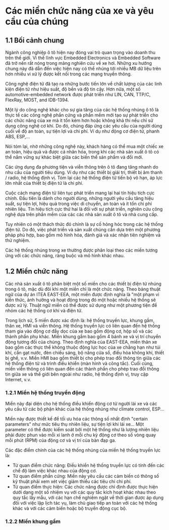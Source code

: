 # Các miền chức năng của xe và yêu cầu của chúng

## 1.1 Bối cảnh chung

Ngành công nghiệp ô tô hiện nay đóng vai trò quan trọng vào doanh thu trên thế giới. Vì thế lĩnh vực Embedded Electronics và Embedded Software đã trở nên rất nóng trong mảng nghiên cứu về xe hơi. Những xu hướng chung này đã dẫn đến việc hiện nay có thể nhúng tới nhiều MB dữ liệu trên hơn nhiều vi xử lý được kết nối trong các mạng truyền thông.

Công nghệ điện tử đã tạo ra những bước tiến lớn về chất lượng của các linh kiện điện tử như hiệu suất, độ bền và độ tin cậy. Hơn nữa, một số automotive-embedded network được phát triển như LIN, CAN, TTP/C, FlexRay, MOST, and IDB-1394.

Một lý do công nghệ khác cho sự gia tăng của các hệ thống nhúng ô tô là thực tế các công nghệ phần cứng và phần mềm mới tạo sự phát triển cho các chức năng của xe mà ít tốn kém hơn hoặc không khả thi nếu chỉ sử dụng công nghệ cơ khí. Do đó, chúng đáp ứng các yêu cầu của người dùng cuối về độ an toàn, sự tiện lợi và chi phí. Ví dụ như động cơ điện tử, phanh ABS, ESP,...

Nói tóm lại, nhờ những công nghệ này, khách hàng có thể mua một chiếc xe an toàn, hiệu quả và được cá nhân hóa, trong khi các nhà sản xuất ô tô có thể nắm vững sự khác biệt giữa các biến thể sản phẩm và đổi mới.

Các ứng dụng đa phương tiện và viễn thông trên ô tô đang tăng nhanh do nhu cầu của người tiêu dùng. Ví dụ như các thiết bị giải trí, thiết bị âm thanh / radio, hệ thống định vị. Tóm lại các hệ thống điện tử tiến bộ vô hạn, áp lực lớn nhất của thiết bị điện tử là chi phí.

Cuộc cách mạng điện tử liên tục phát triển mang lại hai tín hiệu tích cực chính. Đầu tiên là dành cho người dùng, những người yêu cầu tăng hiệu suất, sự tiện lợi, hiệu quả trong việc di chuyển, an toàn và ít tốn chi phí nhiên liệu. Tín hiệu tích cực thứ hai là đối với sự phát triển, nghiên cứu công nghệ dựa trên phần mềm của các các nhà sản xuất ô tô và nhà cung cấp.

Tuy nhiên có một thách thức đó chính là sự cố hỏng hóc trong các hệ thống điện tử. Do đó, việc phát triển và sản xuất chúng cần dựa trên một phương pháp phù hợp, bao gồm mô hình hóa, đánh giá và xác nhận tiên nghiệm và thử nghiệm.

Các hệ thống nhúng trong xe thường được phân loại theo các miền tương ứng với các chức năng, ràng buộc và mô hình khác nhau.

## 1.2 Miền chức năng

Các nhà sản xuất ô tô phân biệt một số miền cho các thiết bị điện tử nhúng trong ô tô, mặc dù đôi khi một miền chỉ là một chức năng. Theo bảng thuật ngữ của dự án ITEA EAST-EEA, một miền được định nghĩa là "một phạm vi kiến thức, ảnh hưởng và hoạt động trong đó một hoặc nhiều hệ thống sẽ được xử lý. Thuật ngữ miền có thể được sử dụng như một phương tiện để nhóm các hệ thống cơ khí và điện tử.

Trong lịch sử, 5 miền được xác định là: hệ thống truyền lực, khung gầm, thân xe, HMI và viễn thông. Hệ thống truyền lực có liên quan đến hệ thống tham gia vào động cơ đẩy dọc của xe bao gồm động cơ, hộp số và các thành phần phụ khác. Miền khung gầm bao gồm 4 bánh xe và vị trí chuyển động tương đối của chúng. Theo định nghĩa của EAST-EEA, miền thân xe bao gồm các thực thể không thuộc động lực học của xe chẳng hạn như túi khí, cần gạt nước, đèn chiếu sáng, bộ nâng cửa sổ, điều hòa không khí, thiết bị ghế, v.v. Miền HMI bao gồm thiết bị cho phép trao đổi thông tin giữa các hệ thống điện tử và trình điều khiển (màn hình và công tắc). Cuối cùng, miền viễn thông có liên quan đến các thành phần cho phép trao đổi thông tin giữa xe và thế giới bên ngoài như radio, hệ thống định vị, truy cập Internet, v.v.

### 1.2.1 Miền hệ thống truyền động

Miền này đại diện cho hệ thống điều khiển động cơ từ người lái xe và các yêu cầu từ các bộ phận khác của hệ thống nhúng như climate control, ESP...

Miền này được thiết kế để tối ưu hóa các thông số nhất định "certain parameters" như mức tiêu thụ nhiên liệu, sự tiện lợi khi lái xe... Một parameter có thể được kiểm soát bởi một hệ thống như là lượng nhiên liệu phải được phun vào mỗi xi lanh ở mỗi chu kỳ động cơ theo số vòng quay mỗi phút (RPM) của động cơ và vị trí của bàn đạp ga.

Các đặc điểm chính của các hệ thống nhúng của miền hệ thống truyền lực là:
- Từ quan điểm chức năng: Điều khiển hệ thống truyền lực có tính đến các chế độ làm việc khác nhau của động cơ.
- Từ quan điểm phần cứng: Miền này yêu cầu các cảm biến có thông số kỹ thuật phải xem xét việc giảm thiểu các tiêu chí chi phí.
- Từ quan điểm thực hiện: Các chức năng được chỉ định được thực hiện dưới dạng một số nhiệm vụ với các quy tắc kích hoạt khác nhau theo quy tắc lấy mẫu, với các hạn chế nghiêm ngặt về thời gian được áp dụng đối với việc lập lịch tác vụ, làm chủ giao tiếp an toàn với các hệ thống khác và với các cảm biến hoặc bộ truyền động cục bộ.

### 1.2.2 Miền khung gầm